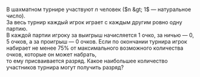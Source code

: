 В  шахматном  турнире  участвуют  $n$  человек ($n  &gt;  1$ —  натуральное  число).  
За  весь турнир  каждый  игрок  играет  с  каждым  другим  ровно  одну  партию.  
В  каждой  партии  игроку  за выигрыш начисляется 1 очко,  за ничью — $0,\!5$ очков, 
а  за проигрыш — 0 очков. Если по окончании турнира игрок набирает не менее 
$75\%$ от максимального возможного количества  очков,  которые  он  может  набрать,  
то  ему  присваивается  разряд.  Какое наибольшее количество участников турнира могут получить  разряд?